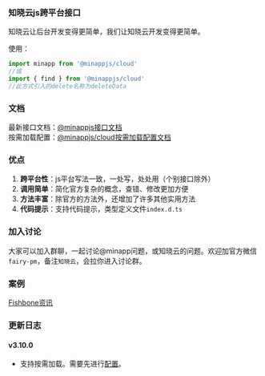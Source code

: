 <!--
 * @Author: your name
 * @Date: 2020-01-29 11:37:27
 * @LastEditTime: 2020-06-02 10:38:14
 * @LastEditors: Please set LastEditors
 * @Description: In User Settings Edit
 * @FilePath: /minapp-fetch/README.md
 -->

### 知晓云js跨平台接口     
   
知晓云让后台开发变得更简单，我们让知晓云开发变得更简单。  
    
使用：    
```js
import minapp from '@minappjs/cloud'
//或
import { find } from '@minappjs/cloud'
//此方式引入的delete名称为deleteData
```  
  
### 文档  
最新接口文档：[@minappjs接口文档](https://wefishbone.com/detail/5ec2781dc66ab4461293c8ea)  
按需加载配置：[@minappjs/cloud按需加载配置文档](https://wefishbone.com/detail/5ed5ae7b899abe7b80d67a5f)  
  
### 优点  
1. **跨平台性**：js平台写法一致，一处写，处处用（个别接口除外） 
2. **调用简单**：简化官方复杂的概念，查错、修改更加方便  
3. **方法丰富**：除官方的方法外，还增加了许多其他实用方法  
4. **代码提示**：支持代码提示，类型定义文件`index.d.ts`    

   
   
### 加入讨论  
大家可以加入群聊，一起讨论@minapp问题，或知晓云的问题。欢迎加官方微信`fairy-pm`，备注`知晓云`，会拉你进入讨论群。  
  

### 案例    
[Fishbone资讯](https://wefishbone.com)  
  
### 更新日志    
#### v3.10.0  
- 支持按需加载。需要先进行[配置](https://wefishbone.com/detail/5ed5ae7b899abe7b80d67a5f)。  
